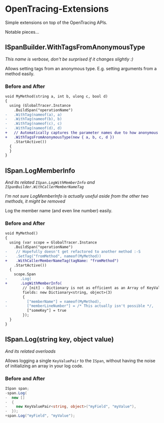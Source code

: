# OpenTracing-Extensions
Simple extensions on top of the OpenTracing APIs.

Notable pieces...

## ISpanBuilder.WithTagsFromAnonymousType
_This name is verbose, don't be surprised if it changes slightly :)_

Allows setting tags from an anonymous type. E.g. setting arguments from a method easily.

### Before and After
```diff
void MyMethod(string a, int b, ulong c, bool d)
{
  using (GlobalTracer.Instance
    .BuildSpan("operationName")
-   .WithTag(nameof(a), a)
-   .WithTag(nameof(b), b)
-   .WithTag(nameof(c), c)
-   .WithTag(nameof(d), d)
+   // Automatically captures the parameter names due to how anonymous types work :-)
+   .WithTagsFromAnonymousType(new { a, b, c, d })
    .StartActive())
  {
  }
}
```

## ISpan.LogMemberInfo
_And its related `ISpan.LogWithMemberInfo` and `ISpanBuilder.WithCallerMemberNameTag`_

_I'm not sure LogMemberInfo is actually useful aside from the other two methods, it might be removed_

Log the member name (and even line number) easily.

### Before and After
```diff
void MyMethod()
{
  using (var scope = GlobalTracer.Instance
    .BuildSpan("operationName")
-    // Hopefully doesn't get refactored to another method :-S
-    .SetTag("fromMethod", nameof(MyMethod))
+    .WithCallerMemberNameTag(tagName: "fromMethod")
    .StartActive())
  {
    scope.Span
-      .Log(
+      .LogWithMemberInfo(
        // [nit] - Dictionary is not as efficient as an Array of KeyValuePair's, but it is a nicer syntax :)
        fields: new Dictionary<string, object>(3)
        {
-         ["memberName"] = nameof(MyMethod),
-         ["memberLineNumber"] = /* This actually isn't possible */,
          ["someKey"] = true
        });
  }
}
```

## ISpan.Log(string key, object value)
_And its related overloads_

Allows logging a single `KeyValuePair` to the `ISpan`, without having the noise of initializing an array in your log code.

### Before and After
```C#
ISpan span;
-span.Log(
-  new []
-  {
-    new KeyValuePair<string, object>("myField", "myValue"),
-  });
+span.Log("myField", "myValue");
```
